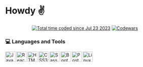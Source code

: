 # Howdy ✌️

<p align ="center">
<a href="https://wakatime.com/@dbab2cf8-0b11-4d10-92dd-172059f5b7e0" target="_blank" rel="noopener noreferrer"><img src="https://wakatime.com/badge/user/dbab2cf8-0b11-4d10-92dd-172059f5b7e0.svg" alt="Total time coded since Jul 23 2023" /></a>
<a href="https://www.codewars.com/users/Hudz-Roman/" target="_blank" rel="noopener noreferrer"><img src="https://www.codewars.com/users/Hudz-Roman/badges/small" alt="Codewars"></a>
</p>

### 💻 Languages and Tools

<p align ="center">

<a><img align="left" alt="JavaScript" width="32px" src="https://cdn.jsdelivr.net/gh/devicons/devicon/icons/javascript/javascript-plain.svg"/></a>

<a><img align="left" alt="React" width="32px" src="https://cdn.jsdelivr.net/gh/devicons/devicon/icons/react/react-original.svg" /></a>

<a><img align="left" alt="HTML5" width="32px" src="https://cdn.jsdelivr.net/gh/devicons/devicon/icons/html5/html5-plain.svg" /></a>

<a><img align="left" alt="CSS3" width="32px" src="https://cdn.jsdelivr.net/gh/devicons/devicon/icons/css3/css3-plain.svg"  /></a>

<a><img align="left" alt="Sass" width="32px" src="https://cdn.jsdelivr.net/gh/devicons/devicon/icons/sass/sass-original.svg" /></a>

<a><img align="left" alt="Bootstrap" width="32px" src="https://cdn.jsdelivr.net/gh/devicons/devicon@latest/icons/bootstrap/bootstrap-original.svg" /></a>

<a><img align="left" alt="Postman" width="32px" src="https://cdn.jsdelivr.net/gh/devicons/devicon@latest/icons/postman/postman-plain.svg" /></a>

<a><img align="left" alt="Linux" width="32px" src="https://cdn.jsdelivr.net/gh/devicons/devicon/icons/linux/linux-original.svg" /></a>

</p>
